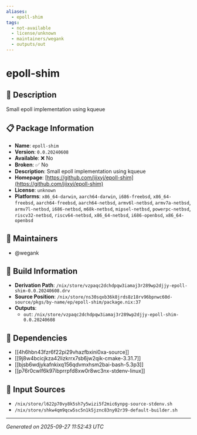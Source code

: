 ```yaml
---
aliases:
  - epoll-shim
tags:
  - not-available
  - license/unknown
  - maintainers/wegank
  - outputs/out
---
```


# epoll-shim

## 📝 Description

Small epoll implementation using kqueue

## 📋 Package Information

- **Name**: `epoll-shim`
- **Version**: `0.0.20240608`
- **Available**: ❌ No
- **Broken**: ✅ No
- **Description**: Small epoll implementation using kqueue
- **Homepage**: [https://github.com/jiixyj/epoll-shim](https://github.com/jiixyj/epoll-shim)
- **License**: `unknown`
- **Platforms**: `x86_64-darwin`, `aarch64-darwin`, `i686-freebsd`, `x86_64-freebsd`, `aarch64-freebsd`, `aarch64-netbsd`, `armv6l-netbsd`, `armv7a-netbsd`, `armv7l-netbsd`, `i686-netbsd`, `m68k-netbsd`, `mipsel-netbsd`, `powerpc-netbsd`, `riscv32-netbsd`, `riscv64-netbsd`, `x86_64-netbsd`, `i686-openbsd`, `x86_64-openbsd`
## 👥 Maintainers

- @wegank


## 🔧 Build Information

- **Derivation Path**: `/nix/store/vzpaqc2dchdpqw3iamaj3r289wp2djjy-epoll-shim-0.0.20240608.drv`
- **Source Position**: `/nix/store/ns30sqxb36k8jrds8z18rv96bpnwc60d-source/pkgs/by-name/ep/epoll-shim/package.nix:37`
- **Outputs**:
  - `out`:  `/nix/store/vzpaqc2dchdpqw3iamaj3r289wp2djjy-epoll-shim-0.0.20240608`

## 🔗 Dependencies

- [[4h6hbn43fzr6f22pi29vhazfbxini0xa-source]]
- [[9j8w4bcicjkza42lizkrrx7sb6jw2qik-cmake-3.31.7]]
- [[bjsb6wdjykafnkixq156qdvmxhsm2bai-bash-5.3p3]]
- [[p76r0cwlf6k97ibprrpfd8xw0r8wc3nx-stdenv-linux]]

## 📁 Input Sources

- `/nix/store/l622p70vy8k5sh7y5wizi5f2mic6ynpg-source-stdenv.sh`
- `/nix/store/shkw4qm9qcw5sc5n1k5jznc83ny02r39-default-builder.sh`

---
*Generated on 2025-09-27 11:52:43 UTC*
